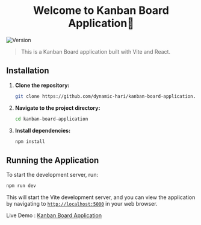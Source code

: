 <h1 align="center">Welcome to Kanban Board Application👋</h1>
<p>
  <img alt="Version" src="https://img.shields.io/badge/version-0.1.0-blue.svg?cacheSeconds=2592000" />
</p>

> This is a Kanban Board application built with Vite and React.

## Installation

1. **Clone the repository:**

   ```bash
   git clone https://github.com/dynamic-hari/kanban-board-application.git
   ```

2. **Navigate to the project directory:**

   ```bash
   cd kanban-board-application
   ```

3. **Install dependencies:**

   ```bash
   npm install
   ```

## Running the Application

To start the development server, run:

```bash
npm run dev
```

This will start the Vite development server, and you can view the application by navigating to [`http://localhost:5000`](http://localhost:5000/) in your web browser.

Live Demo : [Kanban Board Application](https://kanban-board-application-ten.vercel.app/)
